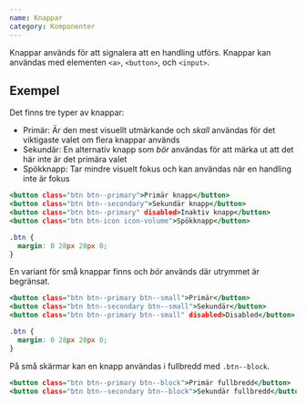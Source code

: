 ```yaml
---
name: Knappar
category: Komponenter
---
```


Knappar används för att signalera att en handling utförs. Knappar kan användas med elementen `<a>`, `<button>`, och `<input>`.

## Exempel

Det finns tre typer av knappar:

- Primär: Är den mest visuellt utmärkande och _skall_ användas för det viktigaste valet om flera knappar används
- Sekundär: En alternativ knapp som _bör_ användas för att märka ut att det här inte är det primära valet
- Spökknapp: Tar mindre visuelt fokus och kan användas när en handling inte är fokus

```types.html
<button class="btn btn--primary">Primär knapp</button>
<button class="btn btn--secondary">Sekundär knapp</button>
<button class="btn btn--primary" disabled>Inaktiv knapp</button>
<button class="btn btn-icon icon-volume">Spökknapp</button>
```
```types.css hidden
.btn {
  margin: 0 28px 28px 0;
}
```

En variant för små knappar finns och _bör_ används där utrymmet är begränsat.

```small.html
<button class="btn btn--primary btn--small">Primär</button>
<button class="btn btn--secondary btn--small">Sekundär</button>
<button class="btn btn--primary btn--small" disabled>Disabled</button>
```
```small.css hidden
.btn {
  margin: 0 28px 28px 0;
}
```

På små skärmar kan en knapp användas i fullbredd med `.btn--block`.

```block.html
<button class="btn btn--primary btn--block">Primär fullbredd</button>
<button class="btn btn--secondary btn--block">Sekundär fullbredd</button>
```
